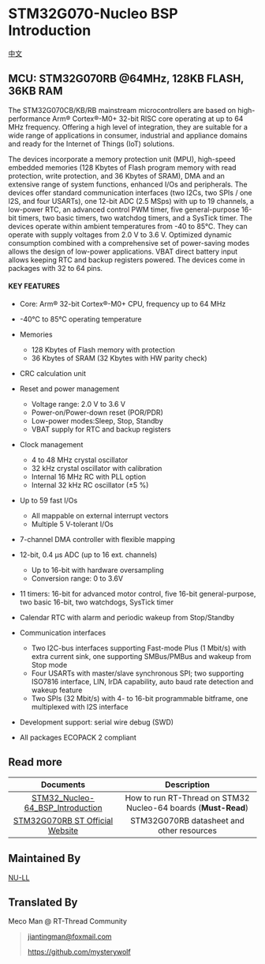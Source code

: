 # STM32G070-Nucleo BSP Introduction

[中文](README_zh.md) 

## MCU: STM32G070RB @64MHz, 128KB FLASH,  36KB RAM

The STM32G070CB/KB/RB mainstream microcontrollers are based on high-performance Arm® Cortex®-M0+ 32-bit RISC core operating at up to 64 MHz frequency. Offering a high level of integration, they are suitable for a wide range of applications in consumer, industrial and appliance domains and ready for the Internet of Things (IoT) solutions.

The devices incorporate a memory protection unit (MPU), high-speed embedded memories (128 Kbytes of Flash program memory with read protection, write protection, and 36 Kbytes of SRAM), DMA and an extensive range of system functions, enhanced I/Os and peripherals. The devices offer standard communication interfaces (two I2Cs, two SPIs / one I2S, and four USARTs), one 12-bit ADC (2.5 MSps) with up to 19 channels, a low-power RTC, an advanced control PWM timer, five general-purpose 16-bit timers, two basic timers, two watchdog timers, and a SysTick timer.
The devices operate within ambient temperatures from -40 to 85°C. They can operate with supply voltages from 2.0 V to 3.6 V. Optimized dynamic consumption combined with a comprehensive set of power-saving modes allows the design of low-power applications.
VBAT direct battery input allows keeping RTC and backup registers powered.
The devices come in packages with 32 to 64 pins.

#### KEY FEATURES

- Core: Arm® 32-bit Cortex®-M0+ CPU, frequency up to 64 MHz
- -40°C to 85°C operating temperature
- Memories
  - 128 Kbytes of Flash memory with protection
  - 36 Kbytes of SRAM (32 Kbytes with HW parity check)
- CRC calculation unit
- Reset and power management
  - Voltage range: 2.0 V to 3.6 V
  - Power-on/Power-down reset (POR/PDR)
  - Low-power modes:Sleep, Stop, Standby
  - VBAT supply for RTC and backup registers
- Clock management
  - 4 to 48 MHz crystal oscillator
  - 32 kHz crystal oscillator with calibration
  - Internal 16 MHz RC with PLL option
  - Internal 32 kHz RC oscillator (±5 %)
- Up to 59 fast I/Os
  - All mappable on external interrupt vectors
  - Multiple 5 V-tolerant I/Os

- 7-channel DMA controller with flexible mapping
- 12-bit, 0.4 µs ADC (up to 16 ext. channels)
  - Up to 16-bit with hardware oversampling
  - Conversion range: 0 to 3.6V
- 11 timers: 16-bit for advanced motor control, five 16-bit general-purpose, two basic 16-bit, two watchdogs, SysTick timer
- Calendar RTC with alarm and periodic wakeup from Stop/Standby
- Communication interfaces
  - Two I2C-bus interfaces supporting Fast-mode Plus (1 Mbit/s) with extra current sink, one supporting SMBus/PMBus and wakeup from Stop mode
  - Four USARTs with master/slave synchronous SPI; two supporting ISO7816 interface, LIN, IrDA capability, auto baud rate detection and wakeup feature
  - Two SPIs (32 Mbit/s) with 4- to 16-bit programmable bitframe, one multiplexed with I2S interface
- Development support: serial wire debug (SWD)
- All packages ECOPACK 2 compliant



## Read more

|                          Documents                           |                         Description                          |
| :----------------------------------------------------------: | :----------------------------------------------------------: |
| [STM32_Nucleo-64_BSP_Introduction](../docs/STM32_Nucleo-64_BSP_Introduction.md) | How to run RT-Thread on STM32 Nucleo-64 boards (**Must-Read**) |
| [STM32G070RB ST Official Website](https://www.st.com/en/microcontrollers-microprocessors/stm32g070rb.html#documentation) |          STM32G070RB datasheet and other resources           |



## Maintained By

[NU-LL](https://github.com/NU-LL)



## Translated By

Meco Man @ RT-Thread Community

> jiantingman@foxmail.com 
>
> https://github.com/mysterywolf